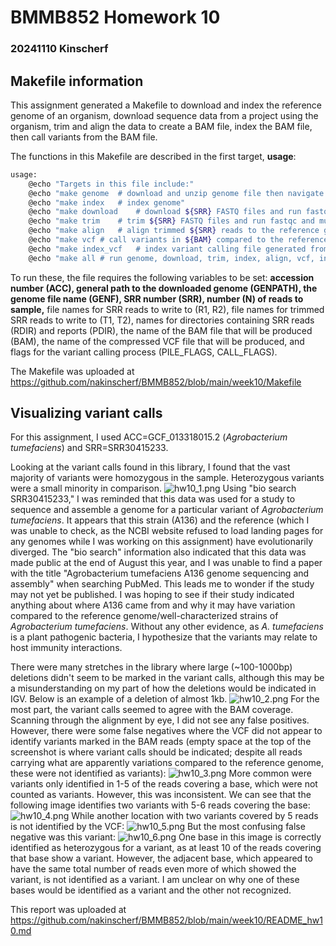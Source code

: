 # BMMB852 Homework 10 
### 20241110 Kinscherf

## Makefile information
This assignment generated a Makefile to download and index the reference genome of an organism, download sequence data from a project using the organism, trim and align the data to create a BAM file, index the BAM file, then call variants from the BAM file. 

The functions in this Makefile are described in the first target, **usage**:
```bash
usage:
	@echo "Targets in this file include:"
	@echo "make genome	# download and unzip genome file then navigate to file location"
	@echo "make index	# index genome"
	@echo "make download	# download ${SRR} FASTQ files and run fastqc"
	@echo "make trim	# trim ${SRR} FASTQ files and run fastqc and multiqc"
	@echo "make align	# align trimmed ${SRR} reads to the reference genome"
	@echo "make vcf	# call variants in ${BAM} compared to the reference genome"
	@echo "make index_vcf	# index variant calling file generated from ${BAM}"
	@echo "make all	# run genome, download, trim, index, align, vcf, index_vcf targets"
```

To run these, the file requires the following variables to be set: **accession number (ACC), general path to the downloaded genome (GENPATH), the genome file name (GENF), SRR number (SRR), number (N) of reads to sample,** file names for SRR reads to write to (R1, R2), file names for trimmed SRR reads to write to (T1, T2), names for directories containing SRR reads (RDIR) and reports (PDIR), the name of the BAM file that will be produced (BAM), the name of the compressed VCF file that will be produced, and flags for the variant calling process (PILE_FLAGS, CALL_FLAGS).

The Makefile was uploaded at https://github.com/nakinscherf/BMMB852/blob/main/week10/Makefile

## Visualizing variant calls
For this assignment, I used ACC=GCF_013318015.2 (*Agrobacterium tumefaciens*) and SRR=SRR30415233.

Looking at the variant calls found in this library, I found that the vast majority of variants were homozygous in the sample. Heterozygous variants were a small minority in comparison.
![hw10_1.png](https://github.com/nakinscherf/BMMB852/blob/main/week10/hw10_1.png)
Using "bio search SRR30415233," I was reminded that this data was used for a study to sequence and assemble a genome for a particular variant of *Agrobacterium tumefaciens*. It appears that this strain (A136) and the reference (which I was unable to check, as the NCBI website refused to load landing pages for any genomes while I was working on this assignment) have evolutionarily diverged. The "bio search" information also indicated that this data was made public at the end of August this year, and I was unable to find a paper with the title "Agrobacterium tumefaciens A136 genome sequencing and assembly" when searching PubMed. This leads me to wonder if the study may not yet be published. I was hoping to see if their study indicated anything about where A136 came from and why it may have variation compared to the reference genome/well-characterized strains of *Agrobacterium tumefaciens*. Without any other evidence, as *A. tumefaciens* is a plant pathogenic bacteria, I hypothesize that the variants may relate to host immunity interactions.

There were many stretches in the library where large (~100-1000bp) deletions didn't seem to be marked in the variant calls, although this may be a misunderstanding on my part of how the deletions would be indicated in IGV. Below is an example of a deletion of almost 1kb.
![hw10_2.png](https://github.com/nakinscherf/BMMB852/blob/main/week10/hw10_2.png)
For the most part, the variant calls seemed to agree with the BAM coverage. Scanning through the alignment by eye, I did not see any false positives. However, there were some false negatives where the VCF did not appear to identify variants marked in the BAM reads (empty space at the top of the screenshot is where variant calls should be indicated; despite all reads carrying what are apparently variations compared to the reference genome, these were not identified as variants):
![hw10_3.png](https://github.com/nakinscherf/BMMB852/blob/main/week10/hw10_3.png)
More common were variants only identified in 1-5 of the reads covering a base, which were not counted as variants. However, this was inconsistent. We can see that the following image identifies two variants with 5-6 reads covering the base:
![hw10_4.png](https://github.com/nakinscherf/BMMB852/blob/main/week10/hw10_4.png)
While another location with two variants covered by 5 reads is not identified by the VCF:
![hw10_5.png](https://github.com/nakinscherf/BMMB852/blob/main/week10/hw10_5.png)
But the most confusing false negative was this variant:
![hw10_6.png](https://github.com/nakinscherf/BMMB852/blob/main/week10/hw10_6.png)
One base in this image is correctly identified as heterozygous for a variant, as at least 10 of the reads covering that base show a variant. However, the adjacent base, which appeared to have the same total number of reads even more of which showed the variant, is not identified as a variant. I am unclear on why one of these bases would be identified as a variant and the other not recognized.

This report was uploaded at https://github.com/nakinscherf/BMMB852/blob/main/week10/README_hw10.md
